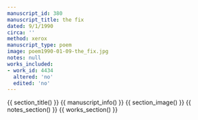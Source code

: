 ```yaml
---
manuscript_id: 380
manuscript_title: the fix
dated: 9/1/1990
circa: ''
method: xerox
manuscript_type: poem
image: poem1990-01-09-the_fix.jpg
notes: null
works_included:
- work_id: 4434
  altered: 'no'
  edited: 'no'
---
```


{{ section_title() }}
{{ manuscript_info() }}
{{ section_image() }}
{{ notes_section() }}
{{ works_section() }}
